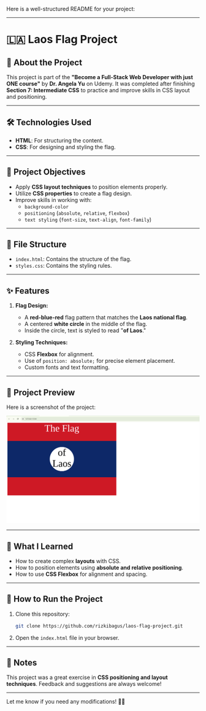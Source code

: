 Here is a well-structured README for your project:

---

# 🇱🇦 Laos Flag Project

## 📖 **About the Project**
This project is part of the **"Become a Full-Stack Web Developer with just ONE course"** by **Dr. Angela Yu** on Udemy. It was completed after finishing **Section 7: Intermediate CSS** to practice and improve skills in CSS layout and positioning.

---

## 🛠 **Technologies Used**
- **HTML**: For structuring the content.
- **CSS**: For designing and styling the flag.

---

## 🎯 **Project Objectives**
- Apply **CSS layout techniques** to position elements properly.
- Utilize **CSS properties** to create a flag design.
- Improve skills in working with:
  - `background-color`
  - `positioning` (`absolute`, `relative`, `flexbox`)
  - `text styling` (`font-size`, `text-align`, `font-family`)

---

## 📂 **File Structure**
- `index.html`: Contains the structure of the flag.
- `styles.css`: Contains the styling rules.

---

## ✨ **Features**
1. **Flag Design:**
   - A **red-blue-red** flag pattern that matches the **Laos national flag**.
   - A centered **white circle** in the middle of the flag.
   - Inside the circle, text is styled to read "**of Laos**."

2. **Styling Techniques:**
   - CSS **Flexbox** for alignment.
   - Use of `position: absolute;` for precise element placement.
   - Custom fonts and text formatting.

---

## 📸 **Project Preview**
Here is a screenshot of the project:

![Project Preview](./screenshot.png)

---

## 🧠 **What I Learned**
- How to create complex **layouts** with CSS.
- How to position elements using **absolute and relative positioning**.
- How to use **CSS Flexbox** for alignment and spacing.

---

## 🚀 **How to Run the Project**
1. Clone this repository:
   ```bash
   git clone https://github.com/rizkibagus/laos-flag-project.git
   ```
2. Open the `index.html` file in your browser.

---

## 📝 **Notes**
This project was a great exercise in **CSS positioning and layout techniques**. Feedback and suggestions are always welcome!

---

Let me know if you need any modifications! 🚀😊